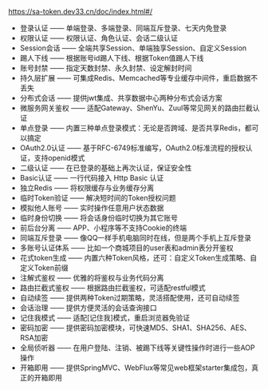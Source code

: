 https://sa-token.dev33.cn/doc/index.html#/
- 登录认证 —— 单端登录、多端登录、同端互斥登录、七天内免登录
- 权限认证 —— 权限认证、角色认证、会话二级认证
- Session会话 —— 全端共享Session、单端独享Session、自定义Session
- 踢人下线 —— 根据账号id踢人下线、根据Token值踢人下线
- 账号封禁 —— 指定天数封禁、永久封禁、设定解封时间
- 持久层扩展 —— 可集成Redis、Memcached等专业缓存中间件，重启数据不丢失
- 分布式会话 —— 提供jwt集成、共享数据中心两种分布式会话方案
- 微服务网关鉴权 —— 适配Gateway、ShenYu、Zuul等常见网关的路由拦截认证
- 单点登录 —— 内置三种单点登录模式：无论是否跨域、是否共享Redis，都可以搞定
- OAuth2.0认证 —— 基于RFC-6749标准编写，OAuth2.0标准流程的授权认证，支持openid模式
- 二级认证 —— 在已登录的基础上再次认证，保证安全性
- Basic认证 —— 一行代码接入 Http Basic 认证
- 独立Redis —— 将权限缓存与业务缓存分离
- 临时Token验证 —— 解决短时间的Token授权问题
- 模拟他人账号 —— 实时操作任意用户状态数据
- 临时身份切换 —— 将会话身份临时切换为其它账号
- 前后台分离 —— APP、小程序等不支持Cookie的终端
- 同端互斥登录 —— 像QQ一样手机电脑同时在线，但是两个手机上互斥登录
- 多账号认证体系 —— 比如一个商城项目的user表和admin表分开鉴权
- 花式token生成 —— 内置六种Token风格，还可：自定义Token生成策略、自定义Token前缀
- 注解式鉴权 —— 优雅的将鉴权与业务代码分离
- 路由拦截式鉴权 —— 根据路由拦截鉴权，可适配restful模式
- 自动续签 —— 提供两种Token过期策略，灵活搭配使用，还可自动续签
- 会话治理 —— 提供方便灵活的会话查询接口
- 记住我模式 —— 适配[记住我]模式，重启浏览器免验证
- 密码加密 —— 提供密码加密模块，可快速MD5、SHA1、SHA256、AES、RSA加密
- 全局侦听器 —— 在用户登陆、注销、被踢下线等关键性操作时进行一些AOP操作
- 开箱即用 —— 提供SpringMVC、WebFlux等常见web框架starter集成包，真正的开箱即用